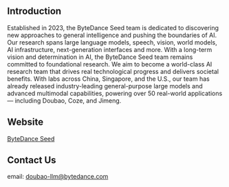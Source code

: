## Introduction

Established in 2023, the ByteDance Seed team is dedicated to discovering new approaches to general intelligence and pushing the boundaries of AI. Our research spans large language models, speech, vision, world models, AI infrastructure, next-generation interfaces and more. 
With a long-term vision and determination in AI, the ByteDance Seed team remains committed to foundational research. We aim to become a world-class AI research team that drives real technological progress and delivers societal benefits.
With labs across China, Singapore, and the U.S., our team has already released industry-leading general-purpose large models and advanced multimodal capabilities, powering over 50 real-world applications — including Doubao, Coze, and Jimeng.

## Website 
[ByteDance Seed](https://seed.bytedance.com/en/) 

## Contact Us
email: doubao-llm@bytedance.com
